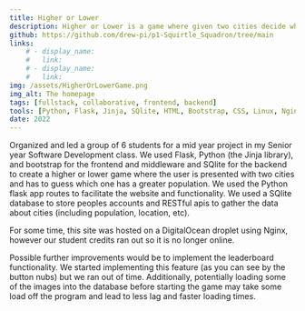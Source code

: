 ```yaml
---
title: Higher or Lower
description: Higher or Lower is a game where given two cities decide which one has a larger population. Developed using the Flask python-web framework with a fully functioning backend with SQlite.
github: https://github.com/drew-pi/p1-Squirtle_Squadron/tree/main
links:
    # - display_name: 
    #   link: 
    # - display_name:
    #   link:
img: /assets/HigherOrLowerGame.png
img_alt: The homepage
tags: [fullstack, collaborative, frontend, backend]
tools: [Python, Flask, Jinja, SQlite, HTML, Bootstrap, CSS, Linux, Nginx]
date: 2022
---
```


Organized and led a group of 6 students for a mid year project in my Senior year Software Development class. We used Flask, Python (the Jinja library), and bootstrap for the frontend and middleware and SQlite for the backend to create a higher or lower game where the user is presented with two cities and has to guess which one has a greater population. We used the Python flask app routes to facilitate the website and functionality. We used a SQlite database to store peoples accounts and RESTful apis to gather the data about cities (including population, location, etc).

For some time, this site was hosted on a DigitalOcean droplet using Nginx, however our student credits ran out so it is no longer online.

Possible further improvements would be to implement the leaderboard functionality. We started implementing this feature (as you can see by the button nubs) but we ran out of time. Additionally, potentially loading some of the images into the database before starting the game may take some load off the program and lead to less lag and faster loading times.